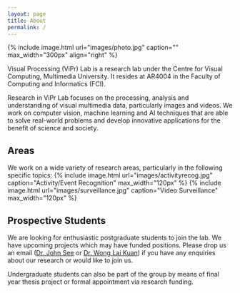 ```yaml
---
layout: page
title: About
permalink: /
---
```


{% include image.html url="images/photo.jpg" caption="" max_width="300px" align="right" %}

Visual Processing (ViPr) Lab is a research lab under the Centre for Visual Computing, Multimedia University. It resides at AR4004 in the Faculty of Computing and Informatics (FCI).

Research in ViPr Lab focuses on the processing, analysis and understanding of visual multimedia data, particularly images and videos. We work on computer vision, machine learning and AI techniques that are able to solve real-world problems and develop innovative applications for the benefit of science and society.

## Areas

We work on a wide variety of research areas, particularly in the following specific topics:
{% include image.html url="images/activityrecog.jpg" caption="Activity/Event Recognition" max_width="120px"  %}
{% include image.html url="images/surveillance.jpg" caption="Video Surveillance" max_width="120px"  %}


## Prospective Students

We are looking for enthusiastic postgraduate students to join the lab. We have upcoming projects which may have funded positions. Please drop us an email ([Dr. John See] or [Dr. Wong Lai Kuan]) if you have any enquiries about our research or would like to join us.

Undergraduate students can also be part of the group by means of final year thesis project or formal appointment via research funding.


[Dr. John See]: johnsee@mmu.edu.my
[Dr. Wong Lai Kuan]: lkwong@mmu.edu.my